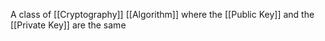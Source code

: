 A class of [[Cryptography]] [[Algorithm]] where the [[Public Key]] and the [[Private Key]] are the same
